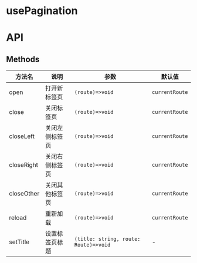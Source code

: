 # usePagination

# API

## Methods

| 方法名     | 说明           | 参数                                  | 默认值         |
| ---------- | -------------- | ------------------------------------- | -------------- |
| open       | 打开新标签页   | `(route)=>void`                       | `currentRoute` |
| close      | 关闭标签页     | `(route)=>void`                       | `currentRoute` |
| closeLeft  | 关闭左侧标签页 | `(route)=>void`                       | `currentRoute` |
| closeRight | 关闭右侧标签页 | `(route)=>void`                       | `currentRoute` |
| closeOther | 关闭其他标签页 | `(route)=>void`                       | `currentRoute` |
| reload     | 重新加载       | `(route)=>void`                       | `currentRoute` |
| setTitle   | 设置标签页标题 | `(title: string, route: Route)=>void` | -              |
